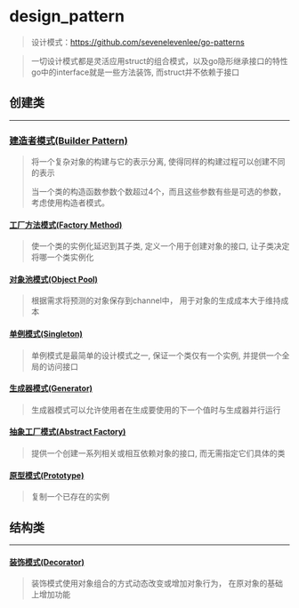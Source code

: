 # design_pattern
> 设计模式：https://github.com/sevenelevenlee/go-patterns

> 一切设计模式都是灵活应用struct的组合模式，以及go隐形继承接口的特性
go中的interface就是一些方法装饰, 而struct并不依赖于接口

## 创建类
----

### [建造者模式(Builder Pattern)](./builder_pattern)
> 将一个复杂对象的构建与它的表示分离, 使得同样的构建过程可以创建不同的表示
> 
> 当一个类的构造函数参数个数超过4个，而且这些参数有些是可选的参数，考虑使用构造者模式。

#### [工厂方法模式(Factory Method)](./factory_method_pattern)
> 使一个类的实例化延迟到其子类, 定义一个用于创建对象的接口, 让子类决定将哪一个类实例化

#### [对象池模式(Object Pool)](./object_pool_pattern)
> 根据需求将预测的对象保存到channel中， 用于对象的生成成本大于维持成本

#### [单例模式(Singleton)](./singleton_pattern)
> 单例模式是最简单的设计模式之一, 保证一个类仅有一个实例, 并提供一个全局的访问接口

#### [生成器模式(Generator)](./generator_pattern)
> 生成器模式可以允许使用者在生成要使用的下一个值时与生成器并行运行

#### [抽象工厂模式(Abstract Factory)](./abstract_factory_pattern)
> 提供一个创建一系列相关或相互依赖对象的接口, 而无需指定它们具体的类

#### [原型模式(Prototype)](./prototype_pattern)
> 复制一个已存在的实例

## 结构类
---

#### [装饰模式(Decorator)](./decorator_pattern)
> 装饰模式使用对象组合的方式动态改变或增加对象行为， 在原对象的基础上增加功能